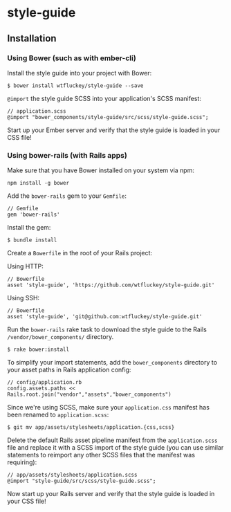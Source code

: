 # style-guide

## Installation

### Using Bower (such as with ember-cli)

Install the style guide into your project with Bower:

```
$ bower install wtfluckey/style-guide --save
```

`@import` the style guide SCSS into your application's SCSS manifest:

```
// application.scss
@import "bower_components/style-guide/src/scss/style-guide.scss";
```

Start up your Ember server and verify that the style guide is loaded in your CSS file!

### Using bower-rails (with Rails apps)

Make sure that you have Bower installed on your system via npm:

```
npm install -g bower
```

Add the `bower-rails` gem to your `Gemfile`:

```
// Gemfile
gem 'bower-rails'
```

Install the gem:

```
$ bundle install
```

Create a `Bowerfile` in the root of your Rails project:

Using HTTP:
```
// Bowerfile
asset 'style-guide', 'https://github.com/wtfluckey/style-guide.git'
```

Using SSH:
```
// Bowerfile
asset 'style-guide', 'git@github.com:wtfluckey/style-guide.git'
```

Run the `bower-rails` rake task to download the style guide to the Rails `/vendor/bower_components/` directory.

```
$ rake bower:install
```

To simplify your import statements, add the `bower_components` directory to your asset paths in Rails application config:

```
// config/application.rb
config.assets.paths << Rails.root.join("vendor","assets","bower_components")
```

Since we're using SCSS, make sure your `application.css` manifest has been renamed to `application.scss`:

```
$ git mv app/assets/stylesheets/application.{css,scss}
```

Delete the default Rails asset pipeline manifest from the `application.scss` file and replace it with a SCSS import of the style guide (you can use similar statements to reimport any other SCSS files that the manifest was requiring):

```
// app/assets/stylesheets/application.scss
@import "style-guide/src/scss/style-guide.scss";
```

Now start up your Rails server and verify that the style guide is loaded in your CSS file!
